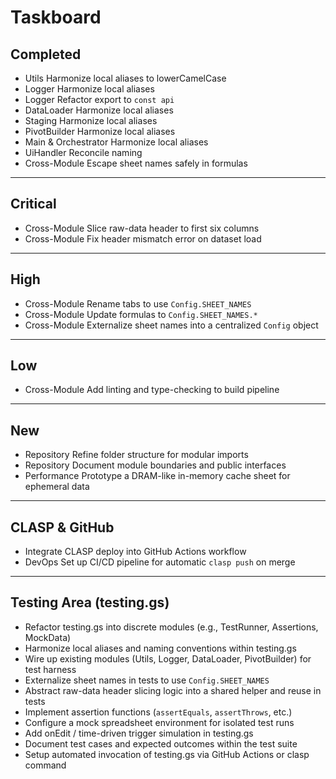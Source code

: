 # Taskboard

## Completed

- Utils                     Harmonize local aliases to lowerCamelCase  
- Logger                    Harmonize local aliases  
- Logger                    Refactor export to `const api`  
- DataLoader                Harmonize local aliases  
- Staging                   Harmonize local aliases  
- PivotBuilder              Harmonize local aliases  
- Main & Orchestrator       Harmonize local aliases  
- UiHandler                 Reconcile naming  
- Cross-Module              Escape sheet names safely in formulas  

---

## Critical

- Cross-Module              Slice raw-data header to first six columns  
- Cross-Module              Fix header mismatch error on dataset load  

---

## High

- Cross-Module              Rename tabs to use `Config.SHEET_NAMES`  
- Cross-Module              Update formulas to `Config.SHEET_NAMES.*`  
- Cross-Module              Externalize sheet names into a centralized `Config` object  

---

## Low

- Cross-Module              Add linting and type-checking to build pipeline  

---

## New

- Repository                Refine folder structure for modular imports  
- Repository                Document module boundaries and public interfaces  
- Performance               Prototype a DRAM-like in-memory cache sheet for ephemeral data  

---

## CLASP & GitHub

- Integrate CLASP deploy into GitHub Actions workflow  
- DevOps                    Set up CI/CD pipeline for automatic `clasp push` on merge  

---

## Testing Area (testing.gs)

- Refactor testing.gs into discrete modules (e.g., TestRunner, Assertions, MockData)  
- Harmonize local aliases and naming conventions within testing.gs  
- Wire up existing modules (Utils, Logger, DataLoader, PivotBuilder) for test harness  
- Externalize sheet names in tests to use `Config.SHEET_NAMES`  
- Abstract raw-data header slicing logic into a shared helper and reuse in tests  
- Implement assertion functions (`assertEquals`, `assertThrows`, etc.)  
- Configure a mock spreadsheet environment for isolated test runs  
- Add onEdit / time-driven trigger simulation in testing.gs  
- Document test cases and expected outcomes within the test suite  
- Setup automated invocation of testing.gs via GitHub Actions or clasp command  
